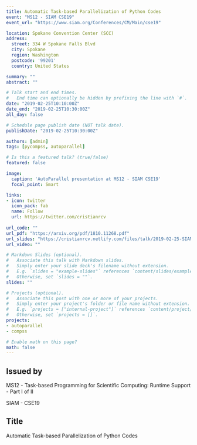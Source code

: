 ```yaml
---
title: Automatic Task-based Parallelization of Python Codes
event: "MS12 - SIAM CSE19"
event_url: "https://www.siam.org/Conferences/CM/Main/cse19"

location: Spokane Convention Center (SCC)
address:
  street: 334 W Spokane Falls Blvd
  city: Spokane
  region: Washington
  postcode: '99201'
  country: United States

summary: ""
abstract: ""

# Talk start and end times.
#   End time can optionally be hidden by prefixing the line with `#`.
date: "2019-02-25T10:10:00Z"
date_end: "2019-02-25T10:30:00Z"
all_day: false

# Schedule page publish date (NOT talk date).
publishDate: "2019-02-25T10:30:00Z"

authors: [admin]
tags: [pycompss, autoparallel]

# Is this a featured talk? (true/false)
featured: false

image:
  caption: 'AutoParallel presentation at MS12 - SIAM CSE19'
  focal_point: Smart

links:
- icon: twitter
  icon_pack: fab
  name: Follow
  url: https://twitter.com/cristianrcv
  
url_code: ""
url_pdf: "https://arxiv.org/pdf/1810.11268.pdf"
url_slides: "https://cristianrcv.netlify.com/files/talk/2019-02-25-SIAMCSE19-autoparallel-presentation.pdf"
url_video: ""

# Markdown Slides (optional).
#   Associate this talk with Markdown slides.
#   Simply enter your slide deck's filename without extension.
#   E.g. `slides = "example-slides"` references `content/slides/example-slides.md`.
#   Otherwise, set `slides = ""`.
slides: ""

# Projects (optional).
#   Associate this post with one or more of your projects.
#   Simply enter your project's folder or file name without extension.
#   E.g. `projects = ["internal-project"]` references `content/project/deep-learning/index.md`.
#   Otherwise, set `projects = []`.
projects:
- autoparallel
- compss

# Enable math on this page?
math: false
---
```


<h2>Issued by</h2>

<p>MS12 - Task-based Programming for Scientific Computing: Runtime Support - Part I of II</p>
<p>SIAM - CSE19</p>

<h2>Title</h2>

Automatic Task-based Parallelization of Python Codes
